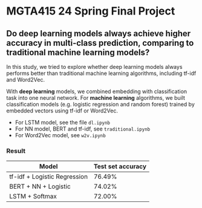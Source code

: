 # MGTA415 24 Spring Final Project
## Do deep learning models always achieve higher accuracy in multi-class prediction, comparing to traditional machine learning models?

In this study, we tried to explore whether deep learning models always performs better than traditional machine learning algorithms, including tf-idf and Word2Vec.

With **deep learning** models, we combined embedding with classification task into one neural network. For **machine learning** algorithms, we built classification models (e.g. logistic regression and random forest) trained by embedded vectors using tf-idf or Word2Vec.

- For LSTM model, see the file ```dl.ipynb```
- For NN model, BERT and tf-idf, see ```traditional.ipynb```
- For Word2Vec model, see ```w2v.ipynb```

### Result

| Model | Test set accuracy | 
| ---------- | ------------ | 
| tf-idf + Logistic Regression  | 76.49%    |
| BERT + NN + Logistic  | 74.02%    | 
| LSTM + Softmax | 72.00% |
